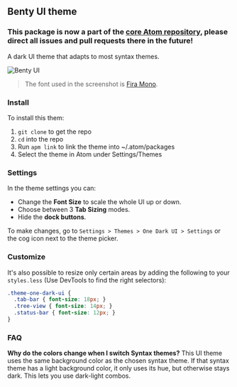 ## Benty UI theme

### This package is now a part of the [core Atom repository](https://github.com/atom/atom/tree/master/packages/one-dark-ui), please direct all issues and pull requests there in the future!

A dark UI theme that adapts to most syntax themes.

![Benty UI](https://cloud.githubusercontent.com/assets/378023/26246818/08255b76-3cd6-11e7-9f6d-6ae3e16a89a9.png)

> The font used in the screenshot is [Fira Mono](https://github.com/mozilla/Fira).


### Install

To install this them:

1. `git clone` to get the repo
2. `cd` into the repo
3. Run `apm link` to link the theme into ~/.atom/packages
4. Select the theme in Atom under Settings/Themes

### Settings

In the theme settings you can:

- Change the __Font Size__ to scale the whole UI up or down.
- Choose between 3 __Tab Sizing__ modes.
- Hide the  __dock buttons__.

To make changes, go to `Settings > Themes > One Dark UI > Settings` or the cog icon next to the theme picker.


### Customize

It's also possible to resize only certain areas by adding the following to your `styles.less` (Use DevTools to find the right selectors):

```css
.theme-one-dark-ui {
  .tab-bar { font-size: 18px; }
  .tree-view { font-size: 14px; }
  .status-bar { font-size: 12px; }
}
```


### FAQ

__Why do the colors change when I switch Syntax themes?__
This UI theme uses the same background color as the chosen syntax theme. If that syntax theme has a light background color, it only uses its hue, but otherwise stays dark. This lets you use dark-light combos.
